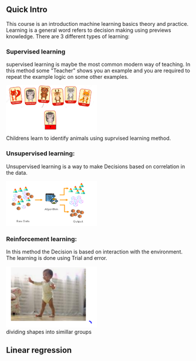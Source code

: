 ## Quick Intro

This course is an introduction machine learning basics theory and practice. Learning is a general word refers to decision making using previews knowledge. There are 3 different types of learning:

### Supervised learning
supervised learning is maybe the most common modern way of teaching. In this method some "Teacher" shows you an example
and you are required to repeat the example logic on some other examples.

<div class="fig figcenter fighighlight">
  <img src="/Lesson_0/image1.png" width="49%">
  <div class="figcaption">Childrens learn to identify animals using suprvised learning method.</div>
</div>

### Unsupervised learning:

Unsupervised learning is a way to make Decisions based on correlation in the data.

<div class="fig figcenter fighighlight">
  <img src="/Lesson_0/Image2.PNG" width="49%">
</div>


### Reinforcement learning:

In this method the Decision is based on interaction with the environment. The learning is done using Trial and error. 

<div class="fig figcenter fighighlight">
  <img src="/Lesson_0/Image3.PNG" width="49%">
  <div class="figcaption">dividing shapes into simillar groups</div>
</div>


## Linear regression 

